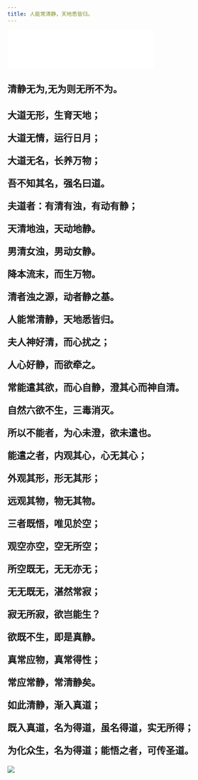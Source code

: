 ```yaml
---
title: 人能常清静，天地悉皆归。
---
```

<iframe frameborder="no" border="0" marginwidth="0" marginheight="0" width=330 height=86 src="//music.163.com/outchain/player?type=2&id=2041799838&auto=1&height=66"></iframe>

<h2 text-align="center">
    清静无为,无为则无所不为。    
<h2>  


<p text-align="center">大道无形，生育天地；</p>
<p text-align="center">大道无情，运行日月；</p>
<p text-align="center">大道无名，长养万物；</p>
<p text-align="center">吾不知其名，强名曰道。</p>
<p text-align="center">夫道者：有清有浊，有动有静；</p>
<p text-align="center">天清地浊，天动地静。</p>
<p text-align="center">男清女浊，男动女静。</p>
<p text-align="center">降本流末，而生万物。</p>
<p text-align="center">清者浊之源，动者静之基。</p>
<p text-align="center">人能常清静，天地悉皆归。</p>
<p text-align="center">夫人神好清，而心扰之；</p>
<p text-align="center">人心好静，而欲牵之。</p>
<p text-align="center">常能遣其欲，而心自静，澄其心而神自清。</p>
<p text-align="center">自然六欲不生，三毒消灭。</p>
<p text-align="center">所以不能者，为心未澄，欲未遣也。</p>
<p text-align="center">能遣之者，内观其心，心无其心；</p>
<p text-align="center">外观其形，形无其形；</p>
<p text-align="center">远观其物，物无其物。</p>
<p text-align="center">三者既悟，唯见於空；</p>
<p text-align="center">观空亦空，空无所空；</p>
<p text-align="center">所空既无，无无亦无；</p>
<p text-align="center">无无既无，湛然常寂；</p>
<p text-align="center">寂无所寂，欲岂能生？</p>
<p text-align="center">欲既不生，即是真静。</p>
<p text-align="center">真常应物，真常得性；</p>
<p text-align="center">常应常静，常清静矣。</p>
<p text-align="center">如此清静，渐入真道；</p>
<p text-align="center">既入真道，名为得道，虽名得道，实无所得；</p>
<p text-align="center">为化众生，名为得道；能悟之者，可传圣道。</p>
 <img src="images:https://pic.rmb.bdstatic.com/bjh/81b7accea0b485369571383bd719cbd0.jpeg"> 
